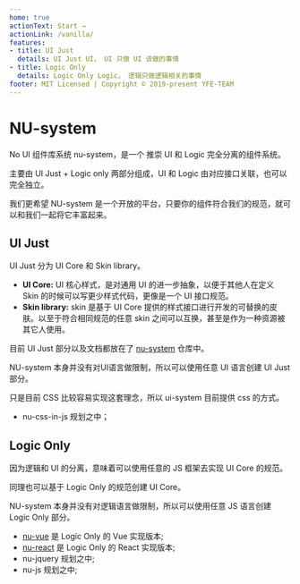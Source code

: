 ```yaml
---
home: true
actionText: Start →
actionLink: /vanilla/
features:
- title: UI Just
  details: UI Just UI， UI 只做 UI 该做的事情
- title: Logic Only
  details: Logic Only Logic， 逻辑只做逻辑相关的事情
footer: MIT Licensed | Copyright © 2019-present YFE-TEAM
---
```


# NU-system

No UI 组件库系统 nu-system，是一个 推崇 UI 和 Logic 完全分离的组件系统。

主要由 UI Just + Logic only 两部分组成，UI 和 Logic 由对应接口关联，也可以完全独立。

我们更希望 NU-system 是一个开放的平台，只要你的组件符合我们的规范，就可以和我们一起将它丰富起来。

## UI Just

UI Just 分为 UI Core 和 Skin library。

- **UI Core:** UI 核心样式，是对通用 UI 的进一步抽象，以便于其他人在定义 Skin 的时候可以写更少样式代码，更像是一个 UI 接口规范。
- **Skin library:** skin 是基于 UI Core 提供的样式接口进行开发的可替换的皮肤。以至于符合相同规范的任意 skin 之间可以互换，甚至是作为一种资源被其它人使用。

目前 UI Just 部分以及文档都放在了 [nu-system](https://github.com/yued-fe/nu-system) 仓库中。

NU-system 本身并没有对UI语言做限制，所以可以使用任意 UI 语言创建 UI Just 部分。

只是目前 CSS 比较容易实现这套理念，所以 ui-system 目前提供 css 的方式。

- nu-css-in-js 规划之中；
   
## Logic Only
  
因为逻辑和 UI 的分离，意味着可以使用任意的 JS 框架去实现 UI Core 的规范。

同理也可以基于 Logic Only 的规范创建 UI Core。

NU-system 本身并没有对逻辑语言做限制，所以可以使用任意 JS 语言创建 Logic Only 部分。

- [nu-vue](https://yued-fe.github.io/nu-vue/) 是 Logic Only 的 Vue 实现版本;
- [nu-react](https://yued-fe.github.io/nu-react/) 是 Logic Only 的 React 实现版本;
- nu-jquery 规划之中;
- nu-js 规划之中;
